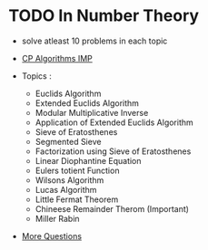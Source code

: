 # TODO In Number Theory

- solve atleast 10 problems in each topic

- [CP Algorithms IMP](http://cp-algorithms.com/)

- Topics :

  - Euclids Algorithm
  - Extended Euclids Algorithm
  - Modular Multiplicative Inverse
  - Application of Extended Euclids Algorithm
  - Sieve of Eratosthenes
  - Segmented Sieve
  - Factorization using Sieve of Eratosthenes
  - Linear Diophantine Equation
  - Eulers totient Function
  - Wilsons Algorithm
  - Lucas Algorithm
  - Little Fermat Theorem
  - Chineese Remainder Therom (Important)
  - Miller Rabin

- [More Questions](https://www.youtube.com/watch?v=gREDFgHL9m4)

